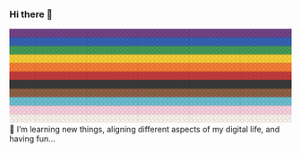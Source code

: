 ### Hi there 👋
![Version of the progressive Pride flag for 2023](/assets/mastodon_background_lego_pride_flag_1500x500.png)
<br>
🔭 I’m learning new things, aligning different aspects of my digital life, and having fun...

<a rel="me" href="https://techhub.social/@miketarrant"></a>
<!--
**miketarrant/miketarrant** is a ✨ _special_ ✨ repository because its `README.md` (this file) appears on your GitHub profile.

Here are some ideas to get you started:

- 🔭 I’m currently working on ...
- 🌱 I’m currently learning ...
- 👯 I’m looking to collaborate on ...
- 🤔 I’m looking for help with ...
- 💬 Ask me about ...
- 📫 How to reach me: ...
- 😄 Pronouns: ...
- ⚡ Fun fact: ...
-->
